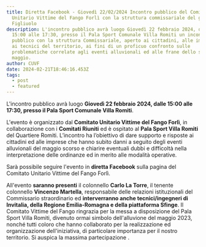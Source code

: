 ```yaml
---
title: Diretta Facebook - Giovedì 22/02/2024 Incontro pubblico del Comitato
  Unitario Vittime del Fango Forlì con la struttura commissariale del generale
  Figliuolo
description: L'incontro pubblico avrà luogo Giovedì 22 febbraio 2024, dalle
  15:00 alle 17:30, presso il Pala Sport Comunale Villa Romiti un incontro
  pubblico con la struttura Commissariale, aperto ai cittadini, alle imprese e
  ai tecnici del territorio, ai fini di un proficuo confronto sulle
  problematiche correlate agli eventi alluvionali ed alle frane dello scorso
  maggio.
author: CUVF
date: 2024-02-21T18:46:16.453Z
tags:
  - post
  - featured
---
```

<!--StartFragment-->

L'incontro pubblico avrà luogo **Giovedì 22 febbraio 2024, dalle 15:00 alle 17:30, presso il Pala Sport Comunale Villa Romiti**.

L'evento è organizzato dal **Comitato Unitario Vittime del Fango Forlì**, in collaborazione con i **Comitati Riuniti** ed è ospitato al **Pala Sport Villa Romiti** del Quartiere Romiti. L’incontro ha l’obiettivo di dare supporto e risposte ai cittadini ed alle imprese che hanno subito danni a seguito degli eventi alluvionali del maggio scorso e chiarire eventuali dubbi e difficoltà nella interpretazione delle ordinanze ed in merito alle modalità operative.

S﻿arà possibile seguire l'evento in **diretta Facebook** sulla pagina del Comitato Unitario Vittime del Fango Forlì.

All'evento **saranno presenti** il colonnello **Carlo La Torre**, il tenente colonnello **Vincenzo Martella**, responsabile delle relazioni istituzionali del Commissario straordinario ed **interverranno anche tecnici/ingegneri di Invitalia, della Regione Emilia-Romagna e della piattaforma Sfinge**. Il Comitato Vittime del Fango ringrazia per la messa a disposizione del Pala Sport Villa Romiti, divenuto ormai simbolo dell'alluvione del maggio 2023, nonché tutti coloro che hanno collaborato per la realizzazione ed organizzazione dell'iniziativa, di particolare importanza per il nostro territorio. Si auspica la massima partecipazione .



<!--EndFragment-->